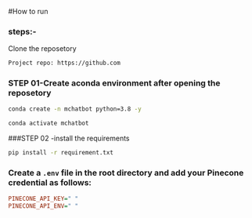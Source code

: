 #How to run
###  steps:-

Clone the reposetory

```bash
Project repo: https://github.com
```

### STEP 01-Create aconda environment after opening the reposetory

```bash
conda create -n mchatbot python=3.8 -y
```

```bash
conda activate mchatbot
```

###STEP 02 -install the requirements
```bash
pip install -r requirement.txt
```

### Create  a  `.env` file in the root directory and add your Pinecone credential as follows:

```ini
PINECONE_API_KEY=" "
PINECONE_API_ENV=" "
```


